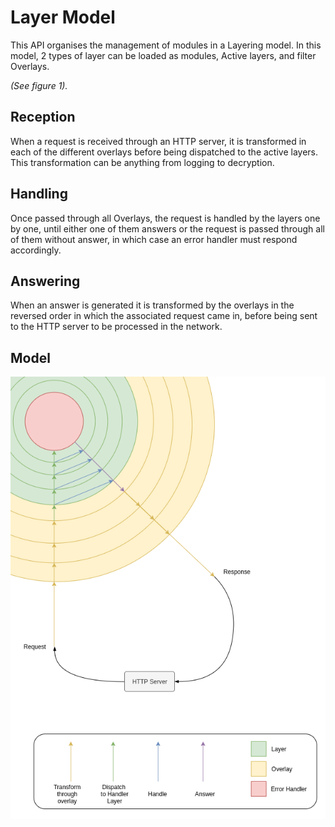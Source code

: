 # Layer Model

This API organises the management of modules in a Layering model. In this model, 2 types of layer can be loaded as modules, Active layers, and filter Overlays.

_(See figure 1)._

## Reception

When a request is received through an HTTP server, it is transformed in each of the different overlays before being dispatched to the active layers. This transformation can be anything from logging to decryption.

## Handling

Once passed through all Overlays, the request is handled by the layers one by one, until either one of them answers or the request is passed through all of them without answer, in which case an error handler must respond accordingly.

## Answering

When an answer is generated it is transformed by the overlays in the reversed order in which the associated request came in, before being sent to the HTTP server to be processed in the network.

## Model

![layer_model_schematic](ZIA_Model.png "Figure 1")
